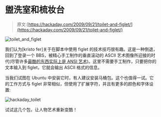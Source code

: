 # 盥洗室和梳妆台

> 原文:[https://hackaday.com/2009/09/21/toilet-and-figlet/](https://hackaday.com/2009/09/21/toilet-and-figlet/)

![toilet_and_figlet](../Images/d0237efee19231b66f00c675f7ccdd34.png "toilet_and_figlet")

我们认为[kristo fer]关于在脚本中使用 figlet 的技术技巧很有趣。这是一种倒退，回到了登录一个 BBS，被精心手工制作的垂直滚动的 ASCII 艺术图像所迎接的时代(尽管许多[最酷的东西实际上是 ANSI 艺术](http://sixteencolors.net/news/2009/08/04/evoke-2009/))。这里不需要手工制作，只要把你的文本输入到 figlet，它就会输出 ASCII 格式的信息。

当我们试图在 Ubuntu 中安装它时，有人建议安装马桶包。这个也值得一试。它的工作方式与 figlet 非常相似，但使用了扩展字符，并且有更多的颜色和字体设置:

![hackaday_toilet](../Images/680302f5693b5ddbbac3543219b50328.png "hackaday_toilet")

试试这几个包，让人物艺术重新变酷！